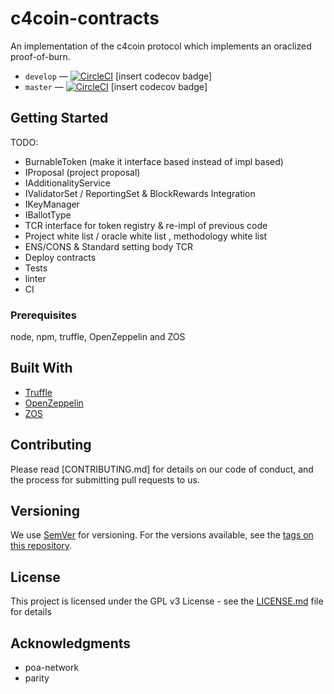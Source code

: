 # c4coin-contracts

An implementation of the c4coin protocol which implements an oraclized proof-of-burn.

* `develop` — [![CircleCI](https://circleci.com/gh/C4Coin/c4coin-contracts/tree/develop.svg?style=svg)](https://circleci.com/gh/C4Coin/c4coin-contracts/tree/develop) [insert codecov badge]
* `master` — [![CircleCI](https://circleci.com/gh/C4Coin/c4coin-contracts/tree/master.svg?style=svg)](https://circleci.com/gh/C4Coin/c4coin-contracts/tree/master) [insert codecov badge]

## Getting Started

TODO:

* BurnableToken (make it interface based instead of impl based)
* IProposal (project proposal)
* IAdditionalityService
* IValidatorSet / ReportingSet & BlockRewards Integration
* IKeyManager
* IBallotType
* TCR interface for token registry & re-impl of previous code
* Project white list / oracle white list , methodology white list
* ENS/CONS & Standard setting body TCR
* Deploy contracts
* Tests
* linter
* CI

### Prerequisites

node, npm, truffle, OpenZeppelin and ZOS

## Built With

* [Truffle](https://truffleframework.com/)
* [OpenZeppelin](https://openzeppelin.org/)
* [ZOS](https://zeppelinos.org/)

## Contributing

Please read [CONTRIBUTING.md] for details on our code of conduct, and the process for submitting pull requests to us.

## Versioning

We use [SemVer](http://semver.org/) for versioning. For the versions available, see the [tags on this repository](https://github.com/c4coin/c4coin-contracts/tags).

## License

This project is licensed under the GPL v3 License - see the [LICENSE.md](LICENSE.md) file for details

## Acknowledgments

* poa-network
* parity

